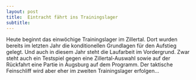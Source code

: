 ```yaml
---
layout: post
title:  Eintracht fährt ins Trainingslager
subtitle:  
---
```


Heute beginnt das einwöchige Trainingslager im Zillertal. Dort wurden bereits im letzten Jahr die konditionellen Grundlagen für den Aufstieg gelegt. Und auch in diesem Jahr steht die Laufarbeit im Vordergrund. Zwar steht auch ein Testspiel gegen eine Zillertal-Auswahl sowie auf der Rückfahrt eine Partie in Augsburg auf dem Programm. Der taktische Feinschliff wird aber eher im zweiten Trainingslager erfolgen...


